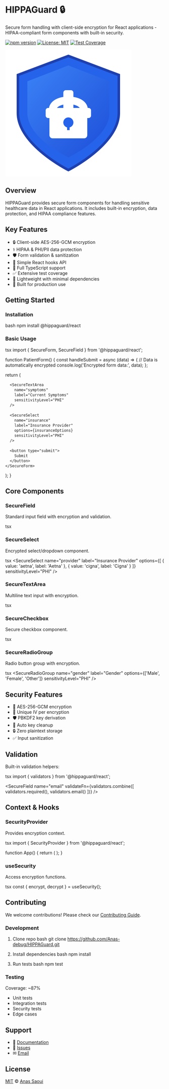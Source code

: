 # HIPPAGuard 🔒

Secure form handling with client-side encryption for React applications - HIPAA-compliant form components with built-in security.

[![npm version](https://badge.fury.io/js/@hippaguard%2Freact.svg)](https://badge.fury.io/js/@hippaguard%2Freact)
[![License: MIT](https://img.shields.io/badge/License-MIT-yellow.svg)](https://opensource.org/licenses/MIT)
[![Test Coverage](https://img.shields.io/badge/coverage-87%25-green.svg)](https://github.com/Anas-debug/HIPPAGuard)

![HIPPAGuard Logo](assets/logo.svg)

## Overview

HIPPAGuard provides secure form components for handling sensitive healthcare data in React applications. It includes built-in encryption, data protection, and HIPAA compliance features.

## Key Features

- 🔒 Client-side AES-256-GCM encryption
- ⚕ HIPAA & PHI/PII data protection 
- 🛡 Form validation & sanitization
- 🔄 Simple React hooks API
- 📝 Full TypeScript support
- ✅ Extensive test coverage
- 🚀 Lightweight with minimal dependencies
- 💪 Built for production use

## Getting Started

### Installation

bash
npm install @hippaguard/react


### Basic Usage

tsx
import { SecureForm, SecureField } from '@hippaguard/react';

function PatientForm() {
  const handleSubmit = async (data) => {
    // Data is automatically encrypted
    console.log('Encrypted form data:', data);
  };

  return (
    <SecureForm onSubmit={handleSubmit}>
      <SecureField
        name="firstName" 
        label="First Name"
        required
        sensitivityLevel="PHI"
      />
      
      <SecureTextArea
        name="symptoms"
        label="Current Symptoms" 
        sensitivityLevel="PHI"
      />

      <SecureSelect
        name="insurance"
        label="Insurance Provider"
        options={insuranceOptions}
        sensitivityLevel="PHI"
      />

      <button type="submit">
        Submit
      </button>
    </SecureForm>
  );
}


## Core Components

### SecureField
Standard input field with encryption and validation.

tsx
<SecureField
  name="ssn"
  label="Social Security Number" 
  type="text"
  sensitivityLevel="PII"
  validateFn={validateSSN}
  required
/>


### SecureSelect 
Encrypted select/dropdown component.

tsx
<SecureSelect
  name="provider"
  label="Insurance Provider"
  options={[
    { value: 'aetna', label: 'Aetna' },
    { value: 'cigna', label: 'Cigna' }
  ]}
  sensitivityLevel="PHI"
/>


### SecureTextArea
Multiline text input with encryption.

tsx
<SecureTextArea
  name="notes"
  label="Medical Notes"
  rows={4}
  sensitivityLevel="PHI" 
/>


### SecureCheckbox
Secure checkbox component.

tsx
<SecureCheckbox
  name="consent"
  label="I consent to treatment"
  sensitivityLevel="PHI"
/>


### SecureRadioGroup
Radio button group with encryption.

tsx
<SecureRadioGroup
  name="gender"
  label="Gender"
  options={['Male', 'Female', 'Other']}
  sensitivityLevel="PHI"
/>


## Security Features

- 🔐 AES-256-GCM encryption
- 🔑 Unique IV per encryption
- 🛡 PBKDF2 key derivation
- 🧹 Auto key cleanup
- 🔒 Zero plaintext storage
- ✅ Input sanitization 

## Validation

Built-in validation helpers:

tsx
import { validators } from '@hippaguard/react';

<SecureField
  name="email"
  validateFn={validators.combine([
    validators.required(),
    validators.email()
  ])}
/>


## Context & Hooks

### SecurityProvider
Provides encryption context.

tsx
import { SecurityProvider } from '@hippaguard/react';

function App() {
  return (
    <SecurityProvider>
      <YourApp />
    </SecurityProvider>
  );
}


### useSecurity
Access encryption functions.

tsx
const { encrypt, decrypt } = useSecurity();


## Contributing

We welcome contributions! Please check our [Contributing Guide](CONTRIBUTING.md).

### Development

1. Clone repo
bash
git clone https://github.com/Anas-debug/HIPPAGuard.git


2. Install dependencies
bash
npm install


3. Run tests
bash
npm test


### Testing
Coverage: ~87%
- Unit tests
- Integration tests  
- Security tests
- Edge cases

## Support

- 📝 [Documentation](https://github.com/Anas-debug/HIPPAGuard)
- 🐛 [Issues](https://github.com/Anas-debug/HIPPAGuard/issues)
- ✉ [Email](mailto:security@hippaguard.dev)

## License

[MIT](LICENSE) © [Anas Saoui](https://github.com/Anas-debug)
